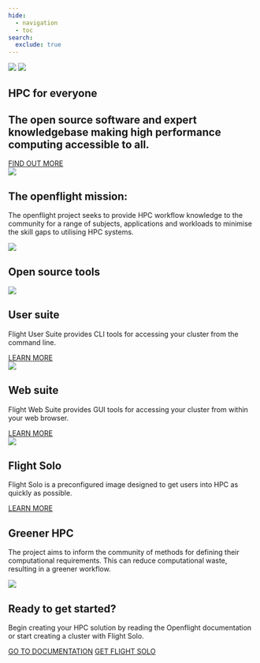 ```yaml
---
hide:
  - navigation
  - toc
search:
  exclude: true
---
```


<section id="home-container" class="no-tabs">
  <div id="home-image-container">
    <img id="home-image" src="assets/images/OF_home.png">
    <img id="home-image-narrow" src="assets/images/OF_home_bottom.png">
  </div>
  <div id="home-text">
    <h1 id="home-header">HPC for <span class="blue-text">everyone</span></h1>
    <h2 id="home-subheader">
      The open source software and expert knowledgebase making high performance computing accessible to all.
    </h2>
    <a class="button big-text" href="#mission-container">FIND OUT MORE</a>
  </div>
</section>
<section id="mission-block">
  <img id="cloud-bar" src="assets/images/cloud_bar.png">
  <div id="mission-container">
    <div id="mission-text">
      <h1>The openflight mission:</h1>
      <p>
        The openflight project seeks to provide HPC workflow knowledge 
        to the community for a range of subjects, applications and workloads 
        to minimise the skill gaps to utilising HPC systems.
      </p>
    </div>
    <img id="mission-bumcloud" src="assets/images/bumcloud_white.png">
  </div>
</section>
<section id="tools-block" class="home-block">
  <h1>Open source tools</h1>
  <div id="tools-container">
    <div class="tool">
      <img src="assets/images/user_suite.png">
      <div>
        <h2>User suite</h2>
        <p>
          Flight User Suite provides CLI tools for accessing your cluster from the command line. 
        </p>
      </div>
      <a class="button" href="docs/flight-environment">LEARN MORE</a>
    </div>
    <div class="tool">
      <img src="assets/images/web_suite.png">
      <div>
        <h2>Web suite</h2>
        <p>
          Flight Web Suite provides GUI tools for accessing your cluster from within your web browser.
        </p>
      </div>
      <a class="button" href="docs/flight-environment">LEARN MORE</a>
    </div>
    <div class="tool">
      <img src="assets/images/solo_logo.png">
      <div>
        <h2>Flight Solo</h2>
        <p>
          Flight Solo is a preconfigured image designed to get users into HPC as quickly as possible.
        </p>
      </div>
      <a class="button" href="docs/flight-solo">LEARN MORE</a>
    </div>
  </div>
</section>
<section id="green-block" class="home-block">
  <div id="green-container">
<div>
    <h1>Greener HPC</h1>
    <p>
      The project aims to inform the community of methods for defining their 
      computational requirements. This can reduce computational waste, resulting 
      in a greener workflow.
    </p>
</div>
<img src="assets/images/green_hpc.png">
  </div>
</section>
<section id="ready-block">
  <div id="ready-container">
    <h1>Ready to get started?</h1>
    <p>
      Begin creating your HPC solution by reading the Openflight documentation 
      or start creating a cluster with Flight Solo.
    </p>
    <div id="ready-buttons">
      <a class="button" href="docs">GO TO DOCUMENTATION</a>
      <a class="button" href="solo">GET FLIGHT SOLO</a>
    </div>
  </div>
</section>
